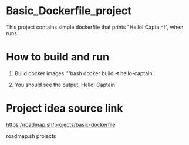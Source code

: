 # Basic_Dockerfile_project

This project contains simple dockerfile that prints "Hello! Captain!", when runs.

# How to build and run

1. Build docker images
  '''bash
      docker build -t hello-captain .

2. You should see the output.
   Hello! Captain

# Project idea source link

https://roadmap.sh/projects/basic-dockerfile

roadmap.sh projects
